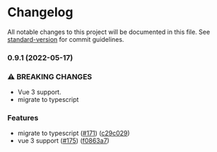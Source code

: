 # Changelog

All notable changes to this project will be documented in this file. See [standard-version](https://github.com/conventional-changelog/standard-version) for commit guidelines.

### 0.9.1 (2022-05-17)


### ⚠ BREAKING CHANGES

* Vue 3 support.
* migrate to typescript

### Features

* migrate to typescript ([#171](https://github.com/devstark-com/vue-google-charts/issues/171)) ([c29c029](https://github.com/devstark-com/vue-google-charts/commit/c29c029c1895dc016e4c02552fb787ca916e41a1))
* vue 3 support ([#175](https://github.com/devstark-com/vue-google-charts/issues/175)) ([f0863a7](https://github.com/devstark-com/vue-google-charts/commit/f0863a790f8824ae07e323e040e9ace0f3cecf0b))
